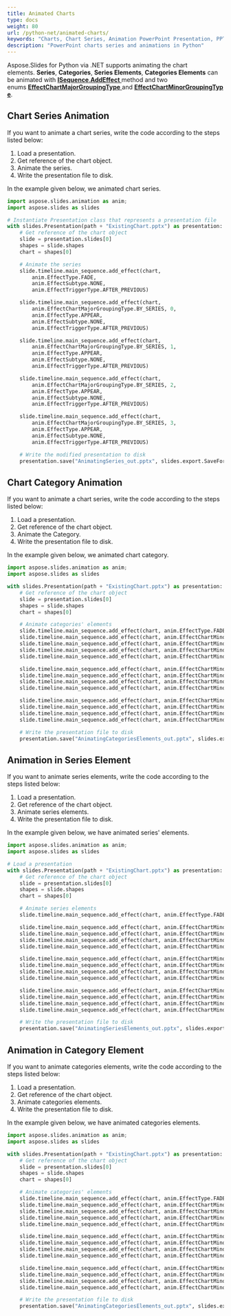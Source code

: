 ```yaml
---
title: Animated Charts
type: docs
weight: 80
url: /python-net/animated-charts/
keywords: "Charts, Chart Series, Animation PowerPoint Presentation, PPTX, PPT, Python, Aspose.Slides for Python via .NET"
description: "PowerPoint charts series and animations in Python"
---
```


Aspose.Slides for Python via .NET supports animating the chart elements. **Series**, **Categories**, **Series Elements**, **Categories Elements** can be animated with [**ISequence**.**AddEffect** ](https://reference.aspose.com/slides/python-net/aspose.slides.animation/isequence/)method and two enums [**EffectChartMajorGroupingType** ](https://reference.aspose.com/slides/python-net/aspose.slides.animation/effectchartmajorgroupingtype/)and [**EffectChartMinorGroupingType**](https://reference.aspose.com/slides/python-net/aspose.slides.animation/effectchartminorgroupingtype/).
## **Chart Series Animation**
If you want to animate a chart series, write the code according to the steps listed below:

1. Load a presentation.
1. Get reference of the chart object.
1. Animate the series.
1. Write the presentation file to disk.

In the example given below, we animated chart series.

```py
import aspose.slides.animation as anim;
import aspose.slides as slides

# Instantiate Presentation class that represents a presentation file 
with slides.Presentation(path + "ExistingChart.pptx") as presentation:
    # Get reference of the chart object
    slide = presentation.slides[0]
    shapes = slide.shapes
    chart = shapes[0]

    # Animate the series
    slide.timeline.main_sequence.add_effect(chart, 
        anim.EffectType.FADE, 
        anim.EffectSubtype.NONE, 
        anim.EffectTriggerType.AFTER_PREVIOUS)

    slide.timeline.main_sequence.add_effect(chart, 
        anim.EffectChartMajorGroupingType.BY_SERIES, 0, 
        anim.EffectType.APPEAR, 
        anim.EffectSubtype.NONE, 
        anim.EffectTriggerType.AFTER_PREVIOUS)

    slide.timeline.main_sequence.add_effect(chart,
        anim.EffectChartMajorGroupingType.BY_SERIES, 1,
        anim.EffectType.APPEAR, 
        anim.EffectSubtype.NONE, 
        anim.EffectTriggerType.AFTER_PREVIOUS)

    slide.timeline.main_sequence.add_effect(chart,
        anim.EffectChartMajorGroupingType.BY_SERIES, 2,
        anim.EffectType.APPEAR, 
        anim.EffectSubtype.NONE, 
        anim.EffectTriggerType.AFTER_PREVIOUS)

    slide.timeline.main_sequence.add_effect(chart,
        anim.EffectChartMajorGroupingType.BY_SERIES, 3,
        anim.EffectType.APPEAR, 
        anim.EffectSubtype.NONE, 
        anim.EffectTriggerType.AFTER_PREVIOUS)

    # Write the modified presentation to disk 
    presentation.save("AnimatingSeries_out.pptx", slides.export.SaveFormat.PPTX)
```


## **Chart Category Animation**
If you want to animate a chart series, write the code according to the steps listed below:

1. Load a presentation.
1. Get reference of the chart object.
1. Animate the Category.
1. Write the presentation file to disk.

In the example given below, we animated chart category.

```py
import aspose.slides.animation as anim;
import aspose.slides as slides

with slides.Presentation(path + "ExistingChart.pptx") as presentation:
    # Get reference of the chart object
    slide = presentation.slides[0]
    shapes = slide.shapes
    chart = shapes[0]

    # Animate categories' elements
    slide.timeline.main_sequence.add_effect(chart, anim.EffectType.FADE, anim.EffectSubtype.NONE, anim.EffectTriggerType.AFTER_PREVIOUS)
    slide.timeline.main_sequence.add_effect(chart, anim.EffectChartMinorGroupingType.BY_ELEMENT_IN_CATEGORY, 0, 0, anim.EffectType.APPEAR, anim.EffectSubtype.NONE, anim.EffectTriggerType.AFTER_PREVIOUS)
    slide.timeline.main_sequence.add_effect(chart, anim.EffectChartMinorGroupingType.BY_ELEMENT_IN_CATEGORY, 0, 1, anim.EffectType.APPEAR, anim.EffectSubtype.NONE, anim.EffectTriggerType.AFTER_PREVIOUS)
    slide.timeline.main_sequence.add_effect(chart, anim.EffectChartMinorGroupingType.BY_ELEMENT_IN_CATEGORY, 0, 2, anim.EffectType.APPEAR, anim.EffectSubtype.NONE, anim.EffectTriggerType.AFTER_PREVIOUS)
    slide.timeline.main_sequence.add_effect(chart, anim.EffectChartMinorGroupingType.BY_ELEMENT_IN_CATEGORY, 0, 3, anim.EffectType.APPEAR, anim.EffectSubtype.NONE, anim.EffectTriggerType.AFTER_PREVIOUS)

    slide.timeline.main_sequence.add_effect(chart, anim.EffectChartMinorGroupingType.BY_ELEMENT_IN_CATEGORY, 1, 0, anim.EffectType.APPEAR, anim.EffectSubtype.NONE, anim.EffectTriggerType.AFTER_PREVIOUS)
    slide.timeline.main_sequence.add_effect(chart, anim.EffectChartMinorGroupingType.BY_ELEMENT_IN_CATEGORY, 1, 1, anim.EffectType.APPEAR, anim.EffectSubtype.NONE, anim.EffectTriggerType.AFTER_PREVIOUS)
    slide.timeline.main_sequence.add_effect(chart, anim.EffectChartMinorGroupingType.BY_ELEMENT_IN_CATEGORY, 1, 2, anim.EffectType.APPEAR, anim.EffectSubtype.NONE, anim.EffectTriggerType.AFTER_PREVIOUS)
    slide.timeline.main_sequence.add_effect(chart, anim.EffectChartMinorGroupingType.BY_ELEMENT_IN_CATEGORY, 1, 3, anim.EffectType.APPEAR, anim.EffectSubtype.NONE, anim.EffectTriggerType.AFTER_PREVIOUS)

    slide.timeline.main_sequence.add_effect(chart, anim.EffectChartMinorGroupingType.BY_ELEMENT_IN_CATEGORY, 2, 0, anim.EffectType.APPEAR, anim.EffectSubtype.NONE, anim.EffectTriggerType.AFTER_PREVIOUS)
    slide.timeline.main_sequence.add_effect(chart, anim.EffectChartMinorGroupingType.BY_ELEMENT_IN_CATEGORY, 2, 1, anim.EffectType.APPEAR, anim.EffectSubtype.NONE, anim.EffectTriggerType.AFTER_PREVIOUS)
    slide.timeline.main_sequence.add_effect(chart, anim.EffectChartMinorGroupingType.BY_ELEMENT_IN_CATEGORY, 2, 2, anim.EffectType.APPEAR, anim.EffectSubtype.NONE, anim.EffectTriggerType.AFTER_PREVIOUS)
    slide.timeline.main_sequence.add_effect(chart, anim.EffectChartMinorGroupingType.BY_ELEMENT_IN_CATEGORY, 2, 3, anim.EffectType.APPEAR, anim.EffectSubtype.NONE, anim.EffectTriggerType.AFTER_PREVIOUS)

    # Write the presentation file to disk
    presentation.save("AnimatingCategoriesElements_out.pptx", slides.export.SaveFormat.PPTX)
```


## **Animation in Series Element**
If you want to animate series elements, write the code according to the steps listed below:

1. Load a presentation.
1. Get reference of the chart object.
1. Animate series elements.
1. Write the presentation file to disk.

In the example given below, we have animated series' elements.

```py
import aspose.slides.animation as anim;
import aspose.slides as slides

# Load a presentation
with slides.Presentation(path + "ExistingChart.pptx") as presentation:
    # Get reference of the chart object
    slide = presentation.slides[0]
    shapes = slide.shapes
    chart = shapes[0]

    # Animate series elements
    slide.timeline.main_sequence.add_effect(chart, anim.EffectType.FADE, anim.EffectSubtype.NONE, anim.EffectTriggerType.AFTER_PREVIOUS)

    slide.timeline.main_sequence.add_effect(chart, anim.EffectChartMinorGroupingType.BY_ELEMENT_IN_SERIES, 0, 0, anim.EffectType.APPEAR, anim.EffectSubtype.NONE, anim.EffectTriggerType.AFTER_PREVIOUS)
    slide.timeline.main_sequence.add_effect(chart, anim.EffectChartMinorGroupingType.BY_ELEMENT_IN_SERIES, 0, 1, anim.EffectType.APPEAR, anim.EffectSubtype.NONE, anim.EffectTriggerType.AFTER_PREVIOUS)
    slide.timeline.main_sequence.add_effect(chart, anim.EffectChartMinorGroupingType.BY_ELEMENT_IN_SERIES, 0, 2, anim.EffectType.APPEAR, anim.EffectSubtype.NONE, anim.EffectTriggerType.AFTER_PREVIOUS)
    slide.timeline.main_sequence.add_effect(chart, anim.EffectChartMinorGroupingType.BY_ELEMENT_IN_SERIES, 0, 3, anim.EffectType.APPEAR, anim.EffectSubtype.NONE, anim.EffectTriggerType.AFTER_PREVIOUS)

    slide.timeline.main_sequence.add_effect(chart, anim.EffectChartMinorGroupingType.BY_ELEMENT_IN_SERIES, 1, 0, anim.EffectType.APPEAR, anim.EffectSubtype.NONE, anim.EffectTriggerType.AFTER_PREVIOUS)
    slide.timeline.main_sequence.add_effect(chart, anim.EffectChartMinorGroupingType.BY_ELEMENT_IN_SERIES, 1, 1, anim.EffectType.APPEAR, anim.EffectSubtype.NONE, anim.EffectTriggerType.AFTER_PREVIOUS)
    slide.timeline.main_sequence.add_effect(chart, anim.EffectChartMinorGroupingType.BY_ELEMENT_IN_SERIES, 1, 2, anim.EffectType.APPEAR, anim.EffectSubtype.NONE, anim.EffectTriggerType.AFTER_PREVIOUS)
    slide.timeline.main_sequence.add_effect(chart, anim.EffectChartMinorGroupingType.BY_ELEMENT_IN_SERIES, 1, 3, anim.EffectType.APPEAR, anim.EffectSubtype.NONE, anim.EffectTriggerType.AFTER_PREVIOUS)

    slide.timeline.main_sequence.add_effect(chart, anim.EffectChartMinorGroupingType.BY_ELEMENT_IN_SERIES, 2, 0, anim.EffectType.APPEAR, anim.EffectSubtype.NONE, anim.EffectTriggerType.AFTER_PREVIOUS)
    slide.timeline.main_sequence.add_effect(chart, anim.EffectChartMinorGroupingType.BY_ELEMENT_IN_SERIES, 2, 1, anim.EffectType.APPEAR, anim.EffectSubtype.NONE, anim.EffectTriggerType.AFTER_PREVIOUS)
    slide.timeline.main_sequence.add_effect(chart, anim.EffectChartMinorGroupingType.BY_ELEMENT_IN_SERIES, 2, 2, anim.EffectType.APPEAR, anim.EffectSubtype.NONE, anim.EffectTriggerType.AFTER_PREVIOUS)
    slide.timeline.main_sequence.add_effect(chart, anim.EffectChartMinorGroupingType.BY_ELEMENT_IN_SERIES, 2, 3, anim.EffectType.APPEAR, anim.EffectSubtype.NONE, anim.EffectTriggerType.AFTER_PREVIOUS)

    # Write the presentation file to disk 
    presentation.save("AnimatingSeriesElements_out.pptx", slides.export.SaveFormat.PPTX)
```


## **Animation in Category Element**
If you want to animate categories elements, write the code according to the steps listed below:

1. Load a presentation.
1. Get reference of the chart object.
1. Animate categories elements.
1. Write the presentation file to disk.

In the example given below, we have animated categories elements.

```py
import aspose.slides.animation as anim;
import aspose.slides as slides

with slides.Presentation(path + "ExistingChart.pptx") as presentation:
    # Get reference of the chart object
    slide = presentation.slides[0]
    shapes = slide.shapes
    chart = shapes[0]

    # Animate categories' elements
    slide.timeline.main_sequence.add_effect(chart, anim.EffectType.FADE, anim.EffectSubtype.NONE, anim.EffectTriggerType.AFTER_PREVIOUS)
    slide.timeline.main_sequence.add_effect(chart, anim.EffectChartMinorGroupingType.BY_ELEMENT_IN_CATEGORY, 0, 0, anim.EffectType.APPEAR, anim.EffectSubtype.NONE, anim.EffectTriggerType.AFTER_PREVIOUS)
    slide.timeline.main_sequence.add_effect(chart, anim.EffectChartMinorGroupingType.BY_ELEMENT_IN_CATEGORY, 0, 1, anim.EffectType.APPEAR, anim.EffectSubtype.NONE, anim.EffectTriggerType.AFTER_PREVIOUS)
    slide.timeline.main_sequence.add_effect(chart, anim.EffectChartMinorGroupingType.BY_ELEMENT_IN_CATEGORY, 0, 2, anim.EffectType.APPEAR, anim.EffectSubtype.NONE, anim.EffectTriggerType.AFTER_PREVIOUS)
    slide.timeline.main_sequence.add_effect(chart, anim.EffectChartMinorGroupingType.BY_ELEMENT_IN_CATEGORY, 0, 3, anim.EffectType.APPEAR, anim.EffectSubtype.NONE, anim.EffectTriggerType.AFTER_PREVIOUS)

    slide.timeline.main_sequence.add_effect(chart, anim.EffectChartMinorGroupingType.BY_ELEMENT_IN_CATEGORY, 1, 0, anim.EffectType.APPEAR, anim.EffectSubtype.NONE, anim.EffectTriggerType.AFTER_PREVIOUS)
    slide.timeline.main_sequence.add_effect(chart, anim.EffectChartMinorGroupingType.BY_ELEMENT_IN_CATEGORY, 1, 1, anim.EffectType.APPEAR, anim.EffectSubtype.NONE, anim.EffectTriggerType.AFTER_PREVIOUS)
    slide.timeline.main_sequence.add_effect(chart, anim.EffectChartMinorGroupingType.BY_ELEMENT_IN_CATEGORY, 1, 2, anim.EffectType.APPEAR, anim.EffectSubtype.NONE, anim.EffectTriggerType.AFTER_PREVIOUS)
    slide.timeline.main_sequence.add_effect(chart, anim.EffectChartMinorGroupingType.BY_ELEMENT_IN_CATEGORY, 1, 3, anim.EffectType.APPEAR, anim.EffectSubtype.NONE, anim.EffectTriggerType.AFTER_PREVIOUS)

    slide.timeline.main_sequence.add_effect(chart, anim.EffectChartMinorGroupingType.BY_ELEMENT_IN_CATEGORY, 2, 0, anim.EffectType.APPEAR, anim.EffectSubtype.NONE, anim.EffectTriggerType.AFTER_PREVIOUS)
    slide.timeline.main_sequence.add_effect(chart, anim.EffectChartMinorGroupingType.BY_ELEMENT_IN_CATEGORY, 2, 1, anim.EffectType.APPEAR, anim.EffectSubtype.NONE, anim.EffectTriggerType.AFTER_PREVIOUS)
    slide.timeline.main_sequence.add_effect(chart, anim.EffectChartMinorGroupingType.BY_ELEMENT_IN_CATEGORY, 2, 2, anim.EffectType.APPEAR, anim.EffectSubtype.NONE, anim.EffectTriggerType.AFTER_PREVIOUS)
    slide.timeline.main_sequence.add_effect(chart, anim.EffectChartMinorGroupingType.BY_ELEMENT_IN_CATEGORY, 2, 3, anim.EffectType.APPEAR, anim.EffectSubtype.NONE, anim.EffectTriggerType.AFTER_PREVIOUS)

    # Write the presentation file to disk
    presentation.save("AnimatingCategoriesElements_out.pptx", slides.export.SaveFormat.PPTX)
```

